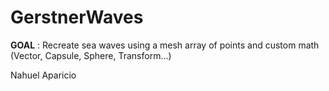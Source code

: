 # GerstnerWaves

**GOAL** : Recreate sea waves using a mesh array of points and custom math (Vector, Capsule, Sphere, Transform...) 


Nahuel Aparicio
